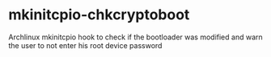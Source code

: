 # mkinitcpio-chkcryptoboot
Archlinux mkinitcpio hook to check if the bootloader was modified and warn the user to not enter his root device password
